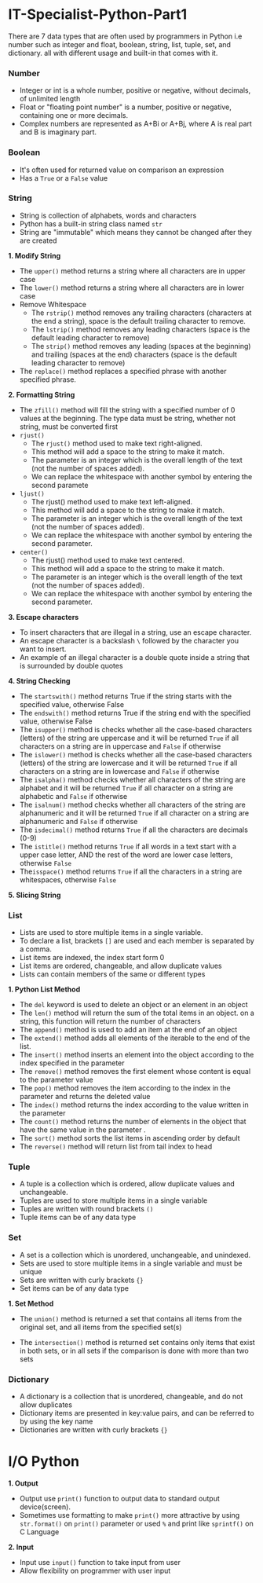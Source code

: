 # IT-Specialist-Python-Part1

There are 7 data types that are often used by programmers in Python i.e number such as integer and float, boolean, string, list, tuple, set, and dictionary.
all with different usage and built-in that comes with it.

### Number ###
* Integer or int is a whole number, positive or negative, without decimals, of unlimited length
* Float or "floating point number" is a number, positive or negative, containing one or more decimals.
* Complex numbers are represented as A+Bi or A+Bj, where A is real part and B is imaginary part.

### Boolean ###
* It's often used for returned value on comparison an expression
* Has a `True` or a `False` value

### String ###
* String is collection of alphabets, words and characters
* Python has a built-in string class named `str`
* String are "immutable" which means they cannot be changed after they are created

__1. Modify String__
* The `upper()` method returns a string where all characters are in upper case
* The `lower()` method returns a string where all characters are in lower case
* Remove Whitespace
    * The `rstrip()` method removes any trailing characters (characters at the end a string), space is the default trailing character to remove.
    * The `lstrip()` method removes any leading characters (space is the default leading character to remove)
    * The `strip()` method removes any leading (spaces at the beginning) and trailing (spaces at the end) characters (space is the default leading character to remove)
* The `replace()` method replaces a specified phrase with another specified phrase.

__2. Formatting String__  
* The `zfill()` method will fill the string with a specified number of 0 values at the beginning. The type data must be string, whether not string, must be converted first
* `rjust()`
    * The `rjust()` method used to make text right-aligned.
    * This method will add a space to the string to make it match.
    * The parameter is an integer which is the overall length of the text (not the number of spaces added).
    * We can replace the whitespace with another symbol by entering the second paramete
* `ljust()`
    * The rjust() method used to make text left-aligned.
    * This method will add a space to the string to make it match.
    * The parameter is an integer which is the overall length of the text (not the number of spaces added).
    * We can replace the whitespace with another symbol by entering the second parameter.
* `center()`
    * The rjust() method used to make text centered.
    * This method will add a space to the string to make it match.
    * The parameter is an integer which is the overall length of the text (not the number of spaces added).
    * We can replace the whitespace with another symbol by entering the second parameter.

__3. Escape characters__
* To insert characters that are illegal in a string, use an escape character.
* An escape character is a backslash `\` followed by the character you want to insert.
* An example of an illegal character is a double quote inside a string that is surrounded by double quotes

__4. String Checking__
* The `startswith()` method returns True if the string starts with the specified value, otherwise False
* The `endswith()` method returns True if the string end with the specified value, otherwise False
* The `isupper()` method is checks whether all the case-based characters (letters) of the string are uppercase and it will be returned `True` if all characters on  a string are in uppercase and `False` if otherwise
* The `islower()` method is checks whether all the case-based characters (letters) of the string are lowercase and it will be returned `True` if all characters on  a string are in lowercase and `False` if otherwise
* The `isalpha()` method checks whether all characters of the string are alphabet and it will be returned `True` if all character on a string are alphabetic and `False` if otherwise
* The `isalnum()` method checks whether all characters of the string are alphanumeric and it will be returned `True` if all character on a string are alphanumeric and `False` if otherwise
* The `isdecimal()` method returns `True` if all the characters are decimals (0-9)
* The `istitle()` method returns `True` if all words in a text start with a upper case letter, AND the rest of the word are lower case letters, otherwise `False`
* The`isspace()`  method returns `True` if all the characters in a string are whitespaces, otherwise `False`

__5. Slicing String__  

### List ###
* Lists are used to store multiple items in a single variable.
* To declare a list, brackets `[]` are used and each member is separated by a comma.
* List items are indexed, the index start form 0
* List items are ordered, changeable, and allow duplicate values
* Lists can contain members of the same or different types

__1. Python List Method__
* The `del` keyword is used to delete an object or an element in an object
* The `len()` method will return the sum of the total items in an object. on a string, this function will return the number of characters
* The `append()` method is used to add an item at the end of an object
* The `extend()` method adds all elements of the iterable to the end of the list.
* The `insert()` method inserts an element into the object according to the index specified in the parameter
* The `remove()` method removes the first element whose content is equal to the parameter value
* The `pop()` method removes the item according to the index in the parameter and returns the deleted value
* The `index()` method returns the index according to the value written in the parameter
* The `count()` method returns the number of elements in the object that have the same value in the parameter .
* The `sort()` method sorts the list items in ascending order by default
* The `reverse()` method will return list from tail index to head

### Tuple ###
* A tuple is a collection which is ordered, allow duplicate values and unchangeable.
* Tuples are used to store multiple items in a single variable
* Tuples are written with round brackets `()`
* Tuple items can be of any data type

### Set ###
* A set is a collection which is unordered, unchangeable, and unindexed.
* Sets are used to store multiple items in a single variable and must be unique
* Sets are written with curly brackets `{}`
* Set items can be of any data type

__1. Set Method__
* The `union()` method is returned a set that contains all items from the original set, and all items from the specified set(s)

* The `intersection()` method is returned set contains only items that exist in both sets, or in all sets if the comparison is done with more than two sets

### Dictionary ###
* A dictionary is a collection that is unordered, changeable, and do not allow duplicates
* Dictionary items are presented in key:value pairs, and can be referred to by using the key name
* Dictionaries are written with curly brackets `{}`

# I/O Python 
__1. Output__
* Output use `print()` function to output data to standard output device(screen).
* Sometimes use formatting to make `print()` more attractive by using `str.format()` on `print()` parameter or used `%` and print like `sprintf()` on C Language

__2. Input__
* Input use `input()` function to take input from user
* Allow flexibility on programmer with user input

